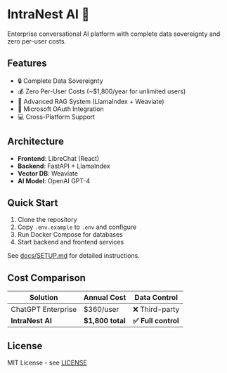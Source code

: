 # IntraNest AI 🚀

Enterprise conversational AI platform with complete data sovereignty and zero per-user costs.

## Features

- 🔒 Complete Data Sovereignty
- 💰 Zero Per-User Costs (~$1,800/year for unlimited users)
- 🧠 Advanced RAG System (LlamaIndex + Weaviate)
- 🔐 Microsoft OAuth Integration
- 💻 Cross-Platform Support

## Architecture

- **Frontend**: LibreChat (React)
- **Backend**: FastAPI + LlamaIndex
- **Vector DB**: Weaviate
- **AI Model**: OpenAI GPT-4

## Quick Start

1. Clone the repository
2. Copy `.env.example` to `.env` and configure
3. Run Docker Compose for databases
4. Start backend and frontend services

See [docs/SETUP.md](docs/SETUP.md) for detailed instructions.

## Cost Comparison

| Solution | Annual Cost | Data Control |
|----------|------------|--------------|
| ChatGPT Enterprise | $360/user | ❌ Third-party |
| **IntraNest AI** | **$1,800 total** | **✅ Full control** |

## License

MIT License - see [LICENSE](LICENSE)
